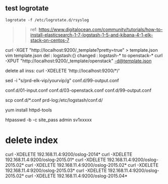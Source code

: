 
## test logrotate
``` shell
logrotate -f /etc/logrotate.d/rsyslog 
```


>> ref:
https://www.digitalocean.com/community/tutorials/how-to-install-elasticsearch-1-7-logstash-1-5-and-kibana-4-1-elk-stack-on-centos-7


curl -XGET "http://localhost:9200/_template?pretty=true"  > template.json
vim template.json
del : logstash:{}
changed : logstash-* to openstack-*
curl -XPUT "http://localhost:9200/_template/openstack"   -d@template.json

delete all inss:
curl -XDELETE 'http://localhost:9200/*/'

sed -i "s/prd-elk-vip/yourvip/g" conf.d/99-output.conf

conf.d/01-input.conf
conf.d/03-openstack.conf
conf.d/99-output.conf

scp conf.d/*.conf prd-log:/etc/logstash/conf.d/


yum install httpd-tools

 htpasswd -b -c site_pass admin sv1xxxxx



# delete index
curl -XDELETE 192.168.11.4:9200/oslog-2014*
curl -XDELETE 192.168.11.4:9200/oslog-2015.01*
curl -XDELETE 192.168.11.4:9200/oslog-2015.02*
curl -XDELETE 192.168.11.4:9200/oslog-2015.02*
curl -XDELETE 192.168.11.4:9200/oslog-2015.03*
curl -XDELETE 192.168.11.4:9200/oslog-2015.02*
curl -XDELETE 192.168.11.4:9200/oslog-2015.04*

